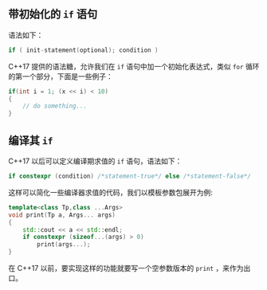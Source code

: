 


## **带初始化的 `if` 语句**

语法如下：

```cpp
if ( init-statement(optional); condition )
```

C++17 提供的语法糖，允许我们在 `if` 语句中加一个初始化表达式，类似 `for` 循环的第一个部分，下面是一些例子：

```cpp
if(int i = 1; (x << i) < 10)
{
    // do something...
}
```

## **编译其 `if`**

C++17 以后可以定义编译期求值的 `if` 语句，语法如下：

```cpp
if constexpr (condition) /*statement-true*/ else /*statement-false*/	
```

这样可以简化一些编译器求值的代码，我们以模板参数包展开为例:

```cpp
template<class Tp,class ...Args>
void print(Tp a, Args... args)
{
    std::cout << a << std::endl;
    if constexpr (sizeof...(args) > 0)
        print(args...);
}
```

在 C++17 以前，要实现这样的功能就要写一个空参数版本的 `print` ，来作为出口。
